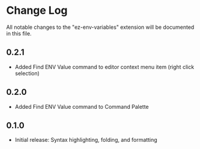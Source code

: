 # Change Log

All notable changes to the "ez-env-variables" extension will be documented in this file.

## 0.2.1

- Added Find ENV Value command to editor context menu item (right click selection)

## 0.2.0

- Added Find ENV Value command to Command Palette

## 0.1.0

- Initial release: Syntax highlighting, folding, and formatting
